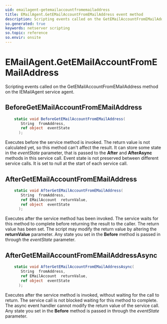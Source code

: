 ```yaml
---
uid: emailagent-getemailaccountfromemailaddress
title: EMailAgent.GetEMailAccountFromEMailAddress event method
description: Scripting events called on the GetEMailAccountFromEMailAddress method on the EMailAgent service agent.
so.generated: true
keywords: netserver scripting
so.topic: reference
so.envir: onsite
---
```

# EMailAgent.GetEMailAccountFromEMailAddress

Scripting events called on the <see cref='M:IEMailAgent.GetEMailAccountFromEMailAddress'>GetEMailAccountFromEMailAddress</see> method on the <see cref='IEMailAgent'>IEMailAgent</see>  service agent.

## BeforeGetEMailAccountFromEMailAddress
```cs
    static void BeforeGetEMailAccountFromEMailAddress(
       String  fromAddress,
       ref object  eventState
      );
```
Executes before the service method is invoked.
The return value is not calculated yet, so this method can't affect the result.
It can store some state in the *eventState* parameter, that is passed to the **After** and **AfterAsync** methods in this service call.
Event state is not preserved between different service calls. It is set to null at the start of each service call.
## AfterGetEMailAccountFromEMailAddress
```cs
    static void AfterGetEMailAccountFromEMailAddress(
       String  fromAddress,
       ref EMailAccount  returnValue,
       ref object  eventState
      );
```
Executes after the service method has been invoked. The service waits for this method to complete before returning the result to the caller.
The return value has been set. The script may modify the return value by altering the **returnValue** parameter.
Any state you set in the **Before** method is passed in through the *eventState* parameter.
## AfterGetEMailAccountFromEMailAddressAsync
```cs
    static void AfterGetEMailAccountFromEMailAddressAsync(
       String  fromAddress,
       ref EMailAccount  returnValue,
       ref object  eventState
      );
```
Executes after the service method is invoked, without waiting for the call to return.
The service call is not blocked waiting for this method to complete.
The async event handler cannot modify the return value of the service call.
Any state you set in the **Before** method is passed in through the *eventState* parameter.

